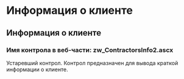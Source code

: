 ﻿---
description: 2.4.7
---
# Информация о клиенте
## Информация о клиенте
### Имя контрола в веб-части: zw_ContractorsInfo2.ascx
Устаревший контрол.
Контрол предназначен для вывода краткой информации о клиенте.
